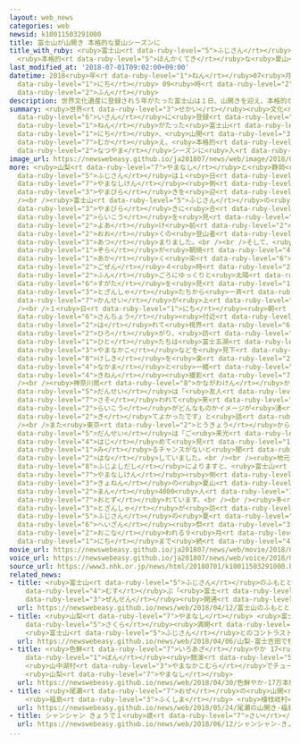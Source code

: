 ```yaml
---
layout: web_news
categories: web
newsid: k10011503291000
title: 富士山が山開き 本格的な夏山シーズンに
title_with_ruby: <ruby>富士山<rt data-ruby-level="5">ふじさん</rt></ruby>が<ruby>山開<rt data-ruby-level="3">やまびら</rt></ruby>き
  <ruby>本格的<rt data-ruby-level="5">ほんかくてき</rt></ruby>な<ruby>夏山<rt data-ruby-level="2">なつやま</rt></ruby>シーズンに
last_modified_at: '2018-07-01T09:02:00+09:00'
datetime: 2018<ruby>年<rt data-ruby-level="1">ねん</rt></ruby>07<ruby>月<rt data-ruby-level="1">がつ</rt></ruby>01<ruby>日<rt
  data-ruby-level="1">にち</rt></ruby> 09<ruby>時<rt data-ruby-level="2">じ</rt></ruby>02<ruby>分<rt
  data-ruby-level="2">ふん</rt></ruby>
description: 世界文化遺産に登録され５年がたった富士山は１日、山開きを迎え、本格的な夏山シーズンに入りました。
summary: <ruby>世界<rt data-ruby-level="3">せかい</rt></ruby><ruby>文化<rt data-ruby-level="3">ぶんか</rt></ruby><ruby>遺産<rt
  data-ruby-level="6">いさん</rt></ruby>に<ruby>登録<rt data-ruby-level="4">とうろく</rt></ruby>され５<ruby>年<rt
  data-ruby-level="1">ねん</rt></ruby>がたった<ruby>富士山<rt data-ruby-level="5">ふじさん</rt></ruby>は１<ruby>日<rt
  data-ruby-level="1">にち</rt></ruby>、<ruby>山開<rt data-ruby-level="3">やまびら</rt></ruby>きを<ruby>迎<rt
  data-ruby-level="7">むか</rt></ruby>え、<ruby>本格的<rt data-ruby-level="5">ほんかくてき</rt></ruby>な<ruby>夏山<rt
  data-ruby-level="2">なつやま</rt></ruby>シーズンに<ruby>入<rt data-ruby-level="1">はい</rt></ruby>りました。
image_url: https://newswebeasy.github.io/ja201807/news/web/image/2018/07/01/K10011503291_1807011043_1807011045_01_03.jpg
more: <ruby>山梨<rt data-ruby-level="7">やまなし</rt></ruby>と<ruby>静岡<rt data-ruby-level="7">しずおか</rt></ruby>にまたがる<ruby>富士山<rt
  data-ruby-level="5">ふじさん</rt></ruby>は１<ruby>日<rt data-ruby-level="1">にち</rt></ruby>、<ruby>山梨県<rt
  data-ruby-level="7">やまなしけん</rt></ruby><ruby>側<rt data-ruby-level="4">がわ</rt></ruby>でことしの<ruby>山開<rt
  data-ruby-level="3">やまびら</rt></ruby>きを<ruby>迎<rt data-ruby-level="7">むか</rt></ruby>えました。<br
  /><br /><ruby>富士山<rt data-ruby-level="5">ふじさん</rt></ruby>の<ruby>山頂<rt data-ruby-level="6">さんちょう</rt></ruby>には、<ruby>山開<rt
  data-ruby-level="3">やまびら</rt></ruby>きに<ruby>合<rt data-ruby-level="2">あ</rt></ruby>わせてご<ruby>来光<rt
  data-ruby-level="2">らいこう</rt></ruby>を<ruby>見<rt data-ruby-level="1">み</rt></ruby>ようと<ruby>夜明<rt
  data-ruby-level="2">よあ</rt></ruby>け<ruby>前<rt data-ruby-level="2">まえ</rt></ruby>から<ruby>多<rt
  data-ruby-level="2">おお</rt></ruby>くの<ruby>登山者<rt data-ruby-level="3">とざんしゃ</rt></ruby>が<ruby>集<rt
  data-ruby-level="3">あつ</rt></ruby>まりました。<br /><br />そして、<ruby>東<rt data-ruby-level="2">ひがし</rt></ruby>の<ruby>空<rt
  data-ruby-level="1">ぞら</rt></ruby>が<ruby>朝焼<rt data-ruby-level="4">あさや</rt></ruby>けで<ruby>赤<rt
  data-ruby-level="1">あか</rt></ruby>く<ruby>染<rt data-ruby-level="6">そ</rt></ruby>まり<ruby>午前<rt
  data-ruby-level="2">ごぜん</rt></ruby>４<ruby>時<rt data-ruby-level="2">じ</rt></ruby>20<ruby>分<rt
  data-ruby-level="2">ふん</rt></ruby>ごろにゆっくりと<ruby>太陽<rt data-ruby-level="3">たいよう</rt></ruby>が<ruby>姿<rt
  data-ruby-level="6">すがた</rt></ruby>を<ruby>見<rt data-ruby-level="1">み</rt></ruby>せると、<ruby>登山者<rt
  data-ruby-level="3">とざんしゃ</rt></ruby>たちから<ruby>一斉<rt data-ruby-level="7">いっせい</rt></ruby>に<ruby>歓声<rt
  data-ruby-level="7">かんせい</rt></ruby>が<ruby>上<rt data-ruby-level="1">あ</rt></ruby>がりました。<br
  /><br />１<ruby>日<rt data-ruby-level="1">にち</rt></ruby><ruby>朝<rt data-ruby-level="2">あさ</rt></ruby>の<ruby>山頂<rt
  data-ruby-level="6">さんちょう</rt></ruby><ruby>付近<rt data-ruby-level="4">ふきん</rt></ruby>は<ruby>晴<rt
  data-ruby-level="2">は</rt></ruby>れて<ruby>視界<rt data-ruby-level="6">しかい</rt></ruby>が<ruby>広<rt
  data-ruby-level="2">ひろ</rt></ruby>がり、<ruby>訪<rt data-ruby-level="7">おとず</rt></ruby>れた<ruby>人<rt
  data-ruby-level="1">ひと</rt></ruby>たちは<ruby>富士五湖<rt data-ruby-level="5">ふじごこ</rt></ruby>の１つ<ruby>山中湖<rt
  data-ruby-level="3">やまなかこ</rt></ruby>などを<ruby>見下<rt data-ruby-level="1">みお</rt></ruby>ろす<ruby>景色<rt
  data-ruby-level="8">けしき</rt></ruby>を<ruby>楽<rt data-ruby-level="2">たの</rt></ruby>しんだり、<ruby>仲間<rt
  data-ruby-level="4">なかま</rt></ruby>と<ruby>一緒<rt data-ruby-level="7">いっしょ</rt></ruby>に<ruby>記念<rt
  data-ruby-level="4">きねん</rt></ruby><ruby>撮影<rt data-ruby-level="7">さつえい</rt></ruby>をしたりしていました。<br
  /><br /><ruby>神奈川県<rt data-ruby-level="8">かながわけん</rt></ruby>から<ruby>訪<rt data-ruby-level="7">おとず</rt></ruby>れた<ruby>男性<rt
  data-ruby-level="5">だんせい</rt></ruby>は「<ruby>友人<rt data-ruby-level="2">ゆうじん</rt></ruby>に<ruby>誘<rt
  data-ruby-level="7">さそ</rt></ruby>われて<ruby>来<rt data-ruby-level="2">き</rt></ruby>ました。ご<ruby>来光<rt
  data-ruby-level="2">らいこう</rt></ruby>がどんなものかイメージが<ruby>湧<rt data-ruby-level="7">わ</rt></ruby>きませんでしたが、とてもきれいで<ruby>来<rt
  data-ruby-level="2">き</rt></ruby>てよかったです」と<ruby>話<rt data-ruby-level="2">はな</rt></ruby>していました。<br
  /><br />また<ruby>東京<rt data-ruby-level="2">とうきょう</rt></ruby>から<ruby>来<rt data-ruby-level="2">き</rt></ruby>た<ruby>男性<rt
  data-ruby-level="5">だんせい</rt></ruby>は「ご<ruby>来光<rt data-ruby-level="2">らいこう</rt></ruby>は<ruby>初<rt
  data-ruby-level="4">はじ</rt></ruby>めて<ruby>見<rt data-ruby-level="1">み</rt></ruby>ました。なかなか<ruby>見<rt
  data-ruby-level="1">み</rt></ruby>るチャンスがないと<ruby>聞<rt data-ruby-level="2">き</rt></ruby>いていたのでとてもラッキーでした」と<ruby>話<rt
  data-ruby-level="2">はな</rt></ruby>していました。<br /><br /><ruby>地元<rt data-ruby-level="2">じもと</rt></ruby>の<ruby>富士吉田市<rt
  data-ruby-level="8">ふじよしだし</rt></ruby>によりますと、<ruby>富士山<rt data-ruby-level="5">ふじさん</rt></ruby>の<ruby>山梨県<rt
  data-ruby-level="7">やまなしけん</rt></ruby><ruby>側<rt data-ruby-level="4">がわ</rt></ruby>には<ruby>去年<rt
  data-ruby-level="3">きょねん</rt></ruby>の<ruby>夏山<rt data-ruby-level="2">なつやま</rt></ruby>シーズンにおよそ22<ruby>万<rt
  data-ruby-level="2">まん</rt></ruby>4000<ruby>人<rt data-ruby-level="1">にん</rt></ruby>が<ruby>訪<rt
  data-ruby-level="7">おとず</rt></ruby>れています。<br /><br /><ruby>多<rt data-ruby-level="2">おお</rt></ruby>くの<ruby>登山者<rt
  data-ruby-level="3">とざんしゃ</rt></ruby>が<ruby>訪<rt data-ruby-level="7">おとず</rt></ruby>れる<ruby>富士山<rt
  data-ruby-level="5">ふじさん</rt></ruby>の<ruby>夏<rt data-ruby-level="2">なつ</rt></ruby>のシーズンは、ふもとで<ruby>閉山<rt
  data-ruby-level="6">へいざん</rt></ruby><ruby>祭<rt data-ruby-level="3">さい</rt></ruby>が<ruby>行<rt
  data-ruby-level="2">おこな</rt></ruby>われる９<ruby>月<rt data-ruby-level="1">がつ</rt></ruby>10<ruby>日<rt
  data-ruby-level="1">にち</rt></ruby>まで<ruby>続<rt data-ruby-level="4">つづ</rt></ruby>きます。
movie_url: https://newswebeasy.github.io/ja201807/news/web/movie/2018/07/01/k10011503291_201807011043_201807011044.mp4
voice_url: https://newswebeasy.github.io/ja201807/news/web/voice/2018/07/01/k10011503291_201807011043_201807011044.mp3
source_url: https://www3.nhk.or.jp/news/html/20180701/k10011503291000.html
related_news:
- title: <ruby>富士山<rt data-ruby-level="5">ふじさん</rt></ruby>のふもとと５<ruby>合目<rt data-ruby-level="2">ごうめ</rt></ruby><ruby>結<rt
    data-ruby-level="4">むす</rt></ruby>ぶ「<ruby>富士<rt data-ruby-level="5">ふじ</rt></ruby>スバルライン」<ruby>全線<rt
    data-ruby-level="3">ぜんせん</rt></ruby><ruby>開通<rt data-ruby-level="3">かいつう</rt></ruby>
  url: https://newswebeasy.github.io/news/web/2018/04/12/富士山のふもとと5合目結ぶ富士スバルライン全線開通
- title: <ruby>山梨<rt data-ruby-level="7">やまなし</rt></ruby> <ruby>富士吉田<rt data-ruby-level="8">ふじよしだ</rt></ruby>で<ruby>桜<rt
    data-ruby-level="5">さくら</rt></ruby><ruby>満開<rt data-ruby-level="4">まんかい</rt></ruby>
    <ruby>富士山<rt data-ruby-level="5">ふじさん</rt></ruby>とのコントラスト<ruby>楽<rt data-ruby-level="2">たの</rt></ruby>しむ
  url: https://newswebeasy.github.io/news/web/2018/04/06/山梨-富士吉田で桜満開-富士山とのコントラスト楽しむ
- title: <ruby>色鮮<rt data-ruby-level="7">いろあざ</rt></ruby>やか 17<ruby>万<rt data-ruby-level="2">まん</rt></ruby><ruby>本<rt
    data-ruby-level="1">ぼん</rt></ruby><ruby>競演<rt data-ruby-level="5">きょうえん</rt></ruby>
    <ruby>山中湖村<rt data-ruby-level="3">やまなかこむら</rt></ruby>でチューリップ<ruby>見頃<rt data-ruby-level="7">みごろ</rt></ruby>
    <ruby>山梨<rt data-ruby-level="7">やまなし</rt></ruby>
  url: https://newswebeasy.github.io/news/web/2018/04/30/色鮮やか-17万本競演-山中湖村でチューリップ見頃-山梨
- title: <ruby>尾瀬<rt data-ruby-level="7">おぜ</rt></ruby>の<ruby>山開<rt data-ruby-level="3">やまびら</rt></ruby>き
    <ruby>福島<rt data-ruby-level="3">ふくしま</rt></ruby> <ruby>檜枝岐村<rt data-ruby-level="8">ひのえまたむら</rt></ruby>
  url: https://newswebeasy.github.io/news/web/2018/05/24/尾瀬の山開き-福島-檜枝岐村
- title: シャンシャン きょうで１<ruby>歳<rt data-ruby-level="7">さい</rt></ruby>に
  url: https://newswebeasy.github.io/news/web/2018/06/12/シャンシャン-きょうで1歳に
...
```


